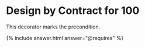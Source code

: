 # Design by Contract for 100

This decorator marks the precondition.

{% include answer.html answer="@requires" %}
